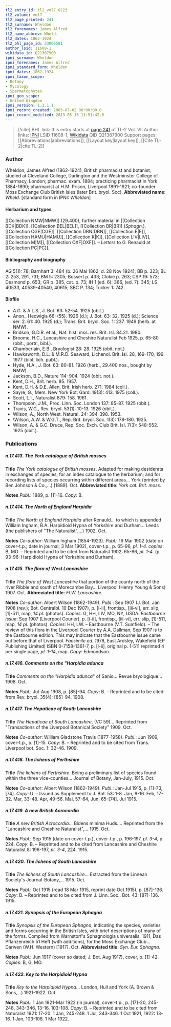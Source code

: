 ```yaml
---
tl2_entry_id: tl2_vol7_0223
tl2_volume: vol7
tl2_page_printed: 241
tl2_surname: Wheldon
tl2_forenames: James Alfred
tl2_name_abbrev: Wheld.
tl2_dates: 1862-1924
tl2_bhl_page_id: 33066581
author_lsid: 11608-1
wikidata_id: Q21387900
ipni_surname: Wheldon
ipni_forenames: James Alfred
ipni_standard_form: Wheldon
ipni_dates: 1862-1924
ipni_taxon_scope: 
- Botany
- Mycology
- Spermatophytes
ipni_geo_scope: 
- United Kingdom
ipni_version: 1.1.1.1
ipni_record_created: 2003-07-02 00:00:00.0
ipni_record_modified: 2013-05-15 11:51:42.0
---
```


> [!cite] BHL link: this entry starts at [page 241](https://www.biodiversitylibrary.org/page/33066581) of TL-2 Vol. VII
> Author links: [IPNI](https://www.ipni.org/a/11608-1) LSID 11608-1, [Wikidata](https://www.wikidata.org/wiki/Q21387900) QID Q21387900
> Support pages: [[Abbreviations|abbreviations]], [[Layout key|layout key]], [[Cite TL-2|cite TL-2]]

### Author

Wheldon, James Alfred (1862-1924), British pharmacist and botanist; studied at Cleveland College, Darlington and the Westminster College of Pharmacy, London; pharmac. exam. 1884; practicing pharmacist in York 1884-1890; pharmacist at H.M. Prison, Liverpool 1891-1921; co-founder Moss Exchange Club British Isles (later Brit. bryol. Soc). 
**Abbreviated name**: *Wheld.* \[standard form in IPNI: *Wheldon*\]

#### Herbarium and types

[[Collection NMW|NMW]] (29.400); further material in [[Collection BDK|BDK]], [[Collection BEL|BEL]], [[Collection BR|BR]] (*Sphagn.*), [[Collection CGE|CGE]], [[Collection DBN|DBN]], [[Collection E|E]], [[Collection HAMU|HAMU]], [[Collection K|K]], [[Collection LIV|LIV]], [[Collection M|M]], [[Collection OXF|OXF]]. – *Letters* to G. Renauld at [[Collection PC|PC]].

#### Bibliography and biography

AG 5(1): 78; Barnhart 3: 484 (b. 26 Mai 1862, d. 28 Nov 1924); BB p. 323; BL 2: 253, 291, 731; BM 5: 2305; Bossert p. 433; Clokie p. 263; CSP 19: 573; Desmond p. 653; GR p. 385, cat. p. 73; IH 1 (ed. 6): 366, (ed. 7): 345; LS 40533, 40539-40540, 40615; SBC P. 134; Tucker 1: 742.

#### Biofile

- A.G. & A.L.S., J. Bot. 63: 52-54. 1925 (obit.)
- Anon., Hedwigia 66: (55). 1926 (d.); J. Bot. 63: 32. 1925 (d.); Science ser. 2. 61: 40. 1925 (d.); Trans. Brit. bryol. Soc. 1: 237. 1949 (herb. at NMW).
- Bridson, G.D.R. et al., Nat. hist. mss. res. Brit. Isl. 84.21. 1980.
- Broome, H.C., Lancashire and Cheshire Naturalist Feb 1925, p. 65-80 (obit., portr., bibl.).
- Chamberlain, E.B., Bryologist 28: 28. 1925 (obit. not.)
- Hawksworth, D.L. & M.R.D. Seaward, Lichenol. Brit. Isl. 28, 169-170, 199. 1977 (bibl. lich. publ.).
- Hyde, H.A., J. Bot. 63: 80-81. 1926 (herb., 29.400 nos., bought by NMW).
- Jackson, B.D., Nature 114: 904. 1924 (obit. not.).
- Kent, D.H., Brit. herb. 85. 1957.
- Kent, D.H. & D.E. Allen, Brit. Irish herb. 271. 1984 (coll.).
- Sayre, G., Mem. New York Bot. Gard. 19(3): 413. 1975 (coll.).
- Scott, L.I., Naturalist 879: 158. 1961.
- Thompson, J.M., Proc. Linn. Soc. London 137: 85-87. 1925 (obit.).
- Travis, W.G., Rev. bryol. 53(1): 10-13. 1926 (obit.).
- Wilson, A., North West. Natural. 24: 394-398. 1953.
- \Wilson, A.W. & W.G.T., Rep. Brit. bryol. Soc. 1(3): 178-180. 1925.
- Wilson, A. & G.C. Druce, Rep. Soc. Exch. Club Brit. Isl. 7(3): 548-552. 1925 (obit.).

### Publications

##### n.17.413. The York catalogue of British mosses

**Title**
*The York catalogue of British mosses*. Adapted for making desiderata in exchanges of species; for an index catalogue to the herbarium; and for recording lists of species occurring within different areas... York (printed by Ben Johnson & Co.,...) \[1889\]. Oct.
**Abbreviated title**: *York cat. Brit. moss.*

**Notes**
*Publ*.: 1889, p. \[1\]-16. *Copy*: B.

##### n.17.414. The North of England Harpidia

**Title**
*The North of England Harpidia* after Renauld... to which is appended William Ingham, B.A. Harpidioid Hypna of Yorkshire and Durham... Leeds (the publishers of "The Naturalist",...) 1902. Oct.

**Notes**
*Co-author*: William Ingham (1854-1923).
*Publ*.: 16 Mar 1902 (date on cover-t.p.; date in journal; 3 Mar 1902), cover-t.p., p. 65-96, *pl. 1-4. copies*: B, MO. – Reprinted and to be cited from Naturalist 1902: 65-96, *pl. 1-4.* (p. 93-96: Harpidioid Hypna of Yorkshire and Durham).

##### n.17.415. The flora of West Lancashire

**Title**
*The flora of West Lancashire* that portion of the county north of the river Ribble and south of Morecambe Bay... Liverpool (Henry Young & Sons) 1907. Oct.
**Abbreviated title**: *Fl.W. Lancashire*.

**Notes**
*Co-author*: Albert Wilson (1862-1949).
*Publ*.: Sep 1907 (J. Bot. Jan 1908 (rev.); Bot. Centralbl. 10 Dec 1907), p. \[i-ii\], frontisp., \[iii-vi\], err. slip, \[1\]-511, map, *14 pl*. (photos). *Copies*: G, HH, LIV, MO, NY, USDA.
*Eastbourne issue*: Sep 1907 (Liverpool Courier), p. \[i-ii\], frontisp., \[iii-vi\], err. slip, \[1\]-511, map, *14 pl*. (photos). *Copies*: HH, LW. – Eastbourne (V.T. Sumfield). – The review of this flora in the Liverpool Courier by A.A. Dallman, Sep 1907 is to the Eastbourne edition. This may indicate that the Eastbourne issue came out before that of Liverpool.
*Facsimile ed. 1*978, East Ardsley, Wakefield (EP Publishing Limited) ISBN 0-7158-1361-7, p. \[i-ii\], original p. 1-511 reprinted 4 per single page, *pl. 1-14*, map. *Copy*: Edmondson.

##### n.17.416. Comments on the "Harpidia adunca

**Title**
*Comments on the "Harpidia adunca*" of Sanio... Revue bryologique... 1908. Oct.

**Notes**
*Publ*.: Jul-Aug 1908, p. \[85\]-94. *Copy*: B. – Reprinted and to be cited from Rev. bryol. 35(4): \[85\]-94. 1908.

##### n.17.417. The Hepaticae of South Lancashire

**Title**
*The Hepaticae of South Lancashire*. (VC 59)... Reprinted from "Transactions of the Liverpool Botanical Society" 1909. Oct.

**Notes**
*Co-author*: William Gladstone Travis (1877-1958).
*Publ*.: Jun 1909, cover-t.p., p. \[1\]-15. *Copy*: B. – Reprinted and to be cited from Trans. Liverpool bot. Soc. 1: 32-46. 1909.

##### n.17.418. The lichens of Perthshire

**Title**
*The lichens of Perthshire*. Being a preliminary list of species found within the three vice-counties... Journal of Botany, Jan-July, 1915. Oct.

**Notes**
*Co-author*: Albert Wilson (1862-1949).
*Publ*.: Jan-Jul 1915, p. \[1\]-73, \[74\]. *Copy*: U. – Issued as Supplement to J. Bot. 53: 1-8. Jan, 9-16. Feb, 17-32. Mar, 33-48. Apr, 49-56. Mai, 57-64, Jun, 65-\[74\]. Jul 1915.

##### n.17.419. A new British Acrocordia

**Title**
*A new British Acrocordia*... Bidens minima Huds.... Reprinted from the "Lancashire and Cheshire Naturalist",... 1915. Oct.

**Notes**
*Publ*.: Sep 1915 (date on cover-t.p.), cover-t.p., p. 196-197, *pl. 3-4*, p. 224. *Copy*: B. – Reprinted and to be cited from Lancashire and Cheshire Naturalist 8: 196-197, *pl. 3-4*, 224. 1915.

##### n.17.420. The lichens of South Lancashire

**Title**
*The lichens of South Lancashire*... Extracted from the Linnean Society's Journal-Botany,... 1915. Oct.

**Notes**
*Publ*.: Oct 1915 (read 18 Mar 1915, reprint date Oct 1915), p. \[87\]-136. *Copy*: B. – Reprinted and to be cited from J. Linn. Soc., Bot. 43: \[87\]-136. 1915.

##### n.17.421. Synopsis of the European Sphagna

**Title**
*Synopsis of the European Sphagna*, indicating the species, varieties and forms occurring in the British Isles, with brief descriptions of many of the forms. Compiled from Warnstorf's Sphagnologia universalis, 1911, Das Pflanzenreich 51 Heft (with additions), for the Moss Exchange Club... Darwen (W.H. Western) \[1917\]. Oct.
**Abbreviated title**: *Syn. Eur. Sphagna*.

**Notes**
*Publ*.: Jun 1917 (cover so dated; J. Bot. Aug 1917), cover, p. \[1\]-42. *Copies*: B, G, MO.

##### n.17.422. Key to the Harpidioid Hypna

**Title**
*Key to the Harpidioid Hypna*... London, Hull and York (A. Brown & Sons,...) 1921-1922. Oct.

**Notes**
*Publ*.: 1 Jan 1921-Mar 1922 (in journal), cover-t.p., p. \[17\]-20, 245-248, 343-346, 13-16, 103-108. *Copy*: B. – Reprinted and to be cited from Naturalist 1921: 17-20. 1 Jan, 245-248. 1 Jul, 343-346. 1 Oct 1921, 1922: 13-16. 1 Jan, 103-108. 1 Mar 1922.

